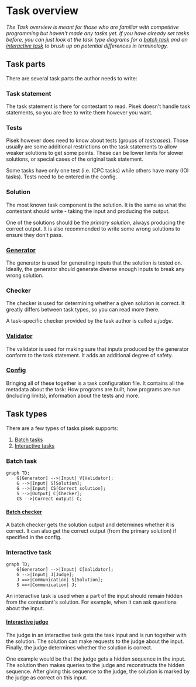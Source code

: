 # Task overview
*The Task overview is meant for those who are familiar with competitive programming but haven't made any tasks yet.
If you have already set tasks before, you can just look at the task type diagrams
for a [batch task](#batch-task) and an [interactive task](#interactive-task)
to brush up on potential differences in terminology.*

## Task parts

There are several task parts the author needs to write:

### Task statement

The task statement is there for contestant to read.
Pisek doesn't handle task statements, so you are free to write them however you want.

### Tests

Pisek however does need to know about tests (groups of *testcases*). Those usually are
some additional restrictions on the task statements to allow weaker solutions to get some points.
These can be lower limits for slower solutions, or special cases of the original task statement.

Some tasks have only one test (i.e. ICPC tasks) while others have many (IOI tasks).
Tests need to be entered in the config.

### Solution

The most known task component is the solution.
It is the same as what the contestant should write - taking the input and producing the output.

One of the solutions should be the *primary solution*, always producing the correct output.
It is also recommended to write some wrong solutions to ensure they don't pass.

### [Generator](./task-parts/generator.md)

The generator is used for generating inputs that the solution is tested on.
Ideally, the generator should generate diverse enough inputs to break any wrong solution.

### Checker

The checker is used for determining whether a given solution is correct.
It greatly differs between task types, so you can read more there.

A task-specific checker provided by the task author is called a *judge*.

### [Validator](./task-parts/validator.md)

The validator is used for making sure that inputs produced by the generator
conform to the task statement. It adds an additional degree of safety.

### [Config](./config-docs.md)

Bringing all of these together is a task configuration file. It contains all
the metadata about the task: How programs are built, how programs are run (including limits),
information about the tests and more.

## Task types

There are a few types of tasks pisek supports:

1. [Batch tasks](#batch-task)
2. [Interactive tasks](#interactive-task)

### Batch task

```mermaid
graph TD;
    G[Generator] -->|Input| V[Validator];
    G -->|Input| S[Solution];
    G -->|Input| CS[Correct solution];
    S -->|Output| C[Checker];
    CS -->|Correct output| C;
```

#### [Batch checker](./task-parts/batch-checker.md)

A batch checker gets the solution output and determines whether it is correct.
It can also get the correct output (from the primary solution) if specified in the config.

### Interactive task

```mermaid
graph TD;
    G[Generator] -->|Input| C[Validator];
    G -->|Input| J[Judge];
    J ==>|Communication| S[Solution];
    S ==>|Communication| J;
```

An interactive task is used when a part of the input should remain hidden
from the contestant's solution. For example, when it can ask questions about the input.

#### [Interactive judge](./task-parts/interactive-judge.md)

The judge in an interactive task gets the task input and is run together with the solution.
The solution can make requests to the judge about the input. Finally, the judge determines
whether the solution is correct.

One example would be that the judge gets a hidden sequence in the input.
The solution then makes queries to the judge and reconstructs the hidden sequence.
After giving this sequence to the judge, the solution is marked by the judge
as correct on this input.
